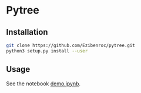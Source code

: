 # Pytree

## Installation

```bash
git clone https://github.com/Ezibenroc/pytree.git
python3 setup.py install --user
```

## Usage

See the notebook [demo.ipynb](demo.ipynb).
